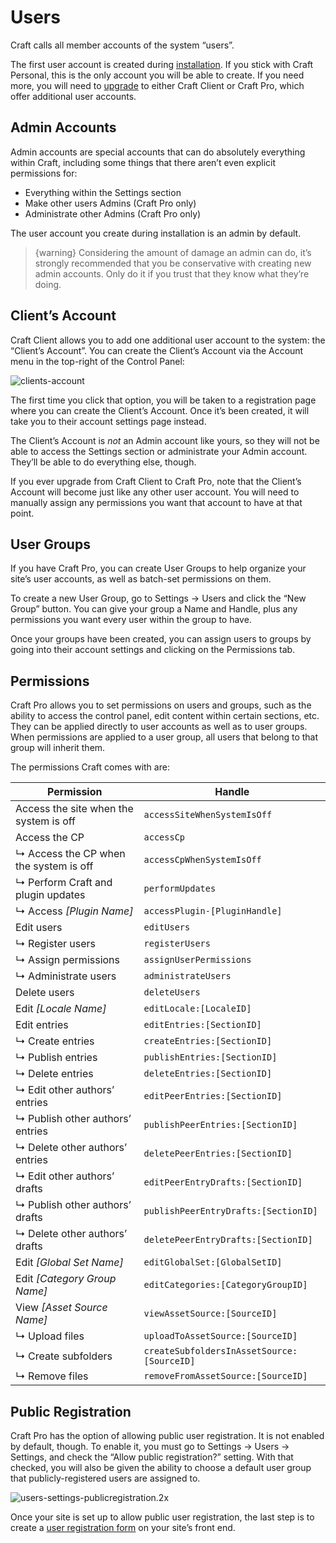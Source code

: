 # Users

Craft calls all member accounts of the system “users”.

The first user account is created during [installation](installing.md). If you stick with Craft Personal, this is the only account you will be able to create. If you need more, you will need to [upgrade](/pricing) to either Craft Client or Craft Pro, which offer additional user accounts.

## Admin Accounts

Admin accounts are special accounts that can do absolutely everything within Craft, including some things that there aren’t even explicit permissions for:

* Everything within the Settings section
* Make other users Admins (Craft Pro only)
* Administrate other Admins (Craft Pro only)

The user account you create during installation is an admin by default.

> {warning} Considering the amount of damage an admin can do, it’s strongly recommended that you be conservative with creating new admin accounts. Only do it if you trust that they know what they’re doing.

## Client’s Account

Craft Client allows you to add one additional user account to the system: the “Client’s Account”. You can create the Client’s Account via the Account menu in the top-right of the Control Panel:

![clients-account](https://craftcmsassets.craftcdn.com/images/docs/clients-account.jpg)

The first time you click that option, you will be taken to a registration page where you can create the Client’s Account. Once it’s been created, it will take you to their account settings page instead.

The Client’s Account is _not_ an Admin account like yours, so they will not be able to access the Settings section or administrate your Admin account. They’ll be able to do everything else, though.

If you ever upgrade from Craft Client to Craft Pro, note that the Client’s Account will become just like any other user account. You will need to manually assign any permissions you want that account to have at that point.

## User Groups

If you have Craft Pro, you can create User Groups to help organize your site’s user accounts, as well as batch-set permissions on them.

To create a new User Group, go to Settings → Users and click the “New Group” button. You can give your group a Name and Handle, plus any permissions you want every user within the group to have.

Once your groups have been created, you can assign users to groups by going into their account settings and clicking on the Permissions tab.

## Permissions

Craft Pro allows you to set permissions on users and groups, such as the ability to access the control panel, edit content within certain sections, etc. They can be applied directly to user accounts as well as to user groups. When permissions are applied to a user group, all users that belong to that group will inherit them.

The permissions Craft comes with are:

Permission | Handle
-|-
Access the site when the system is off | `accessSiteWhenSystemIsOff`
Access the CP | `accessCp`
↳  Access the CP when the system is off | `accessCpWhenSystemIsOff`
↳  Perform Craft and plugin updates | `performUpdates`
↳  Access _[Plugin Name]_ | `accessPlugin-[PluginHandle]`
Edit users | `editUsers`
↳  Register users | `registerUsers`
↳  Assign permissions | `assignUserPermissions`
↳  Administrate users | `administrateUsers`
Delete users | `deleteUsers`
Edit _[Locale Name]_ | `editLocale:[LocaleID]`
Edit entries | `editEntries:[SectionID]`
↳  Create entries | `createEntries:[SectionID]`
↳  Publish entries | `publishEntries:[SectionID]`
↳  Delete entries | `deleteEntries:[SectionID]`
↳  Edit other authors’ entries | `editPeerEntries:[SectionID]`
      ↳  Publish other authors’ entries | `publishPeerEntries:[SectionID]`
      ↳  Delete other authors’ entries | `deletePeerEntries:[SectionID]`
↳  Edit other authors’ drafts | `editPeerEntryDrafts:[SectionID]`
      ↳  Publish other authors’ drafts | `publishPeerEntryDrafts:[SectionID]`
      ↳  Delete other authors’ drafts | `deletePeerEntryDrafts:[SectionID]`
Edit _[Global Set Name]_ | `editGlobalSet:[GlobalSetID]`
Edit _[Category Group Name]_ | `editCategories:[CategoryGroupID]`
View _[Asset Source Name]_ | `viewAssetSource:[SourceID]`
↳  Upload files | `uploadToAssetSource:[SourceID]`
↳  Create subfolders | `createSubfoldersInAssetSource:[SourceID]`
↳  Remove files | `removeFromAssetSource:[SourceID]`

## Public Registration

Craft Pro has the option of allowing public user registration. It is not enabled by default, though. To enable it, you must go to Settings → Users → Settings, and check the “Allow public registration?” setting. With that checked, you will also be given the ability to choose a default user group that publicly-registered users are assigned to.

![users-settings-publicregistration.2x](https://craftcmsassets.craftcdn.com/images/docs/users-settings-publicregistration.2x.jpg)

Once your site is set up to allow public user registration, the last step is to create a [user registration form](templating/user-registration-form.md) on your site’s front end.